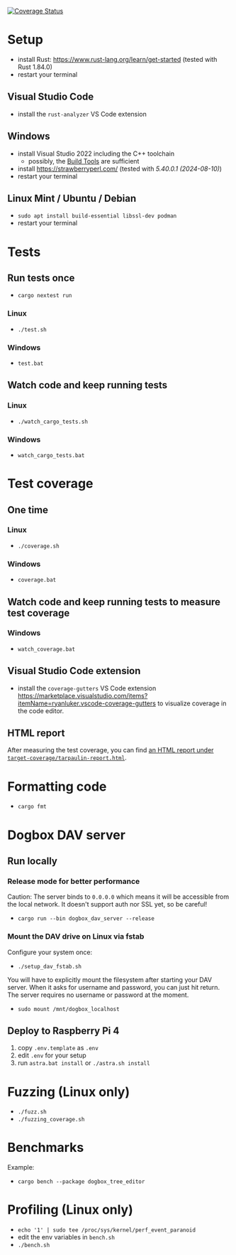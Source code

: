 [![Coverage Status](https://coveralls.io/repos/github/TyRoXx/NonlocalityOS/badge.svg)](https://coveralls.io/github/TyRoXx/NonlocalityOS)

# Setup

* install Rust: <https://www.rust-lang.org/learn/get-started> (tested with Rust 1.84.0)
* restart your terminal

## Visual Studio Code

* install the `rust-analyzer` VS Code extension

## Windows

* install Visual Studio 2022 including the C++ toolchain
  * possibly, the [Build Tools](https://aka.ms/vs/17/release/vs_BuildTools.exe) are sufficient
* install <https://strawberryperl.com/> (tested with *5.40.0.1 (2024-08-10)*)
* restart your terminal

## Linux Mint / Ubuntu / Debian

* `sudo apt install build-essential libssl-dev podman`
* restart your terminal

# Tests

## Run tests once

* `cargo nextest run`

### Linux

* `./test.sh`

### Windows

* `test.bat`

## Watch code and keep running tests

### Linux

* `./watch_cargo_tests.sh`

### Windows

* `watch_cargo_tests.bat`

# Test coverage

## One time

### Linux

* `./coverage.sh`

### Windows

* `coverage.bat`

## Watch code and keep running tests to measure test coverage

### Windows

* `watch_coverage.bat`

## Visual Studio Code extension

* install the `coverage-gutters` VS Code extension <https://marketplace.visualstudio.com/items?itemName=ryanluker.vscode-coverage-gutters> to visualize coverage in the code editor.

## HTML report

After measuring the test coverage, you can find [an HTML report under `target-coverage/tarpaulin-report.html`](target-coverage/tarpaulin-report.html).

# Formatting code

* `cargo fmt`

# Dogbox DAV server

## Run locally

### Release mode for better performance

Caution: The server binds to `0.0.0.0` which means it will be accessible from the local network. It doesn't support auth nor SSL yet, so be careful!

* `cargo run --bin dogbox_dav_server --release`

### Mount the DAV drive on Linux via fstab

Configure your system once:

* `./setup_dav_fstab.sh`

You will have to explicitly mount the filesystem after starting your DAV server. When it asks for username and password, you can just hit return. The server requires no username or password at the moment.

* `sudo mount /mnt/dogbox_localhost`

## Deploy to Raspberry Pi 4

1. copy `.env.template` as `.env`
2. edit `.env` for your setup
3. run `astra.bat install` or `./astra.sh install`

# Fuzzing (Linux only)

* `./fuzz.sh`
* `./fuzzing_coverage.sh`

# Benchmarks

Example:

* `cargo bench --package dogbox_tree_editor`

# Profiling (Linux only)

* `echo '1' | sudo tee /proc/sys/kernel/perf_event_paranoid`
* edit the env variables in `bench.sh`
* `./bench.sh`
